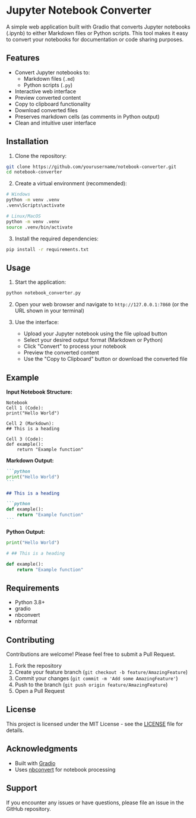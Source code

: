 # Jupyter Notebook Converter

A simple web application built with Gradio that converts Jupyter notebooks (.ipynb) to either Markdown files or Python scripts. This tool makes it easy to convert your notebooks for documentation or code sharing purposes.

## Features

- Convert Jupyter notebooks to:
  - Markdown files (`.md`)
  - Python scripts (`.py`)
- Interactive web interface
- Preview converted content
- Copy to clipboard functionality
- Download converted files
- Preserves markdown cells (as comments in Python output)
- Clean and intuitive user interface

## Installation

1. Clone the repository:
```bash
git clone https://github.com/yourusername/notebook-converter.git
cd notebook-converter
```

2. Create a virtual environment (recommended):
```bash
# Windows
python -m venv .venv
.venv\Scripts\activate

# Linux/MacOS
python -m venv .venv
source .venv/bin/activate
```

3. Install the required dependencies:
```bash
pip install -r requirements.txt
```

## Usage

1. Start the application:
```bash
python notebook_converter.py
```

2. Open your web browser and navigate to `http://127.0.0.1:7860` (or the URL shown in your terminal)

3. Use the interface:
   - Upload your Jupyter notebook using the file upload button
   - Select your desired output format (Markdown or Python)
   - Click "Convert" to process your notebook
   - Preview the converted content
   - Use the "Copy to Clipboard" button or download the converted file

## Example

**Input Notebook Structure:**
```
Notebook
Cell 1 (Code):
print("Hello World")

Cell 2 (Markdown):
## This is a heading

Cell 3 (Code):
def example():
    return "Example function"
```

**Markdown Output:**
````markdown
```python
print("Hello World")
```

## This is a heading

```python
def example():
    return "Example function"
```
````

**Python Output:**
```python
print("Hello World")

# ## This is a heading

def example():
    return "Example function"
```

## Requirements

- Python 3.8+
- gradio
- nbconvert
- nbformat

## Contributing

Contributions are welcome! Please feel free to submit a Pull Request.

1. Fork the repository
2. Create your feature branch (`git checkout -b feature/AmazingFeature`)
3. Commit your changes (`git commit -m 'Add some AmazingFeature'`)
4. Push to the branch (`git push origin feature/AmazingFeature`)
5. Open a Pull Request

## License

This project is licensed under the MIT License - see the [LICENSE](LICENSE) file for details.

## Acknowledgments

- Built with [Gradio](https://gradio.app/)
- Uses [nbconvert](https://nbconvert.readthedocs.io/) for notebook processing

## Support

If you encounter any issues or have questions, please file an issue in the GitHub repository.